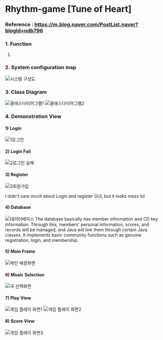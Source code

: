 # Rhythm-game [Tune of Heart]

### Reference : https://m.blog.naver.com/PostList.naver?blogId=ndb796

### 1. Function
1) 


### 2. System configuration map
![시스템 구성도](https://user-images.githubusercontent.com/53389350/120879874-81ce9b00-c601-11eb-9042-836fa3a7209e.png)
### 3. Class Diagram
![클래스다이어그램1](https://user-images.githubusercontent.com/53389350/120879945-002b3d00-c602-11eb-81d2-f420157f1ad4.jpg)
![클래스다이어그램2](https://user-images.githubusercontent.com/53389350/120879952-08837800-c602-11eb-99e8-416b31edae80.jpg)
### 4. Demonstration View

#### 1) Login
![1로그인](https://user-images.githubusercontent.com/53389350/120879804-f2c18300-c600-11eb-9598-1ac1930e3544.jpg)

#### 2) Login Fail
![2로그인 실패](https://user-images.githubusercontent.com/53389350/120879817-0cfb6100-c601-11eb-8381-ea07332bfb43.jpg)

#### 3) Register
![3회원가입](https://user-images.githubusercontent.com/53389350/120879857-66fc2680-c601-11eb-93a5-bbeca2d9819f.jpg)

I didn't care much about Login and register GUI, but it looks mess lol

#### 4) Database
![데이터베이스](https://user-images.githubusercontent.com/53389350/120879985-3c5e9d80-c602-11eb-9d10-10bd96ef95fc.jpg)
The database basically has member information and CD key information. Through this, members' personal information, scores, and records will be managed, and Java will link them through certain Java classes. It implements basic community functions such as genuine registration, login, and membership.

#### 5) Main Frame
![메인 배경화면](https://user-images.githubusercontent.com/53389350/120879958-146f3a00-c602-11eb-9ffb-1d8eebb24d2a.jpg)

#### 6) Music Selection
![곡 선택화면](https://user-images.githubusercontent.com/53389350/120879964-20f39280-c602-11eb-8803-d936b5a1dd73.jpg)

#### 7) Play View
![게임 플레이 화면1](https://user-images.githubusercontent.com/53389350/120879970-29e46400-c602-11eb-85a0-6d65fc819fcb.jpg)
![게임 플레이 화면2](https://user-images.githubusercontent.com/53389350/120879978-3072db80-c602-11eb-9de1-d805b53f4510.jpg)

#### 8) Score View
![게임 플레이 화면3](https://user-images.githubusercontent.com/53389350/120879982-3799e980-c602-11eb-8e30-21bdf3a4b495.jpg)
